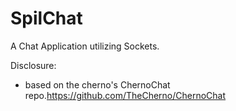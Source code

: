 # SpilChat

A Chat Application utilizing Sockets.

Disclosure: 
- based on the cherno's ChernoChat repo.<https://github.com/TheCherno/ChernoChat>
